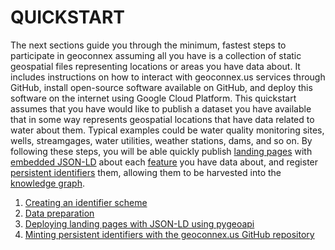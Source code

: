 # QUICKSTART


The next sections guide you through the minimum, fastest steps to participate in geoconnex assuming all you have is a collection of static geospatial files representing locations or areas you have data about. It includes instructions on how to interact with geoconnex.us services through GitHub, install open-source software available on GitHub, and deploy this software on the internet using Google Cloud Platform. This quickstart assumes that you have would like to publish a dataset you have available that in some way represents geospatial locations that have data related to water about them. Typical examples could be water quality monitoring sites, wells, streamgages, water utilities, weather stations, dams, and so on. By following these steps, you will be able quickly publish [landing pages](https://docs.geoconnex.us/principles/lc.html) with [embedded JSON-LD](https://docs.geoconnex.us/principles/jsonld.html) about each [feature](https://docs.geoconnex.us/principles/hydrofeatures.html) you have data about, and register [persistent identifiers](https://docs.geoconnex.us/principles/pids.html) them, allowing them to be harvested into the [knowledge graph](https://docs.geoconnex.us/content/intro.html).

1. [Creating an identifier scheme](https://docs.geoconnex.us/quickstart/idscheme.html)
2. [Data preparation](https://docs.geoconnex.us/quickstart/dataprep.html)
3. [Deploying landing pages with JSON-LD using pygeoapi](https://docs.geoconnex.us/quickstart/pygeoapi.html)
4. [Minting persistent identifiers with the geoconnex.us GitHub repository](https://docs.geoconnex.us/quickstart/mintpids.html)

